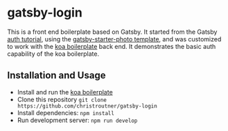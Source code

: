 # gatsby-login
This is a front end boilerplate based on Gatsby. It started from the Gatsby
[auth tutorial](https://www.gatsbyjs.org/docs/authentication-tutorial/), using
the [gatsby-starter-photo template](https://github.com/codebushi/gatsby-starter-photon), and
was customized to work with
the [koa boilerplate](https://github.com/christroutner/babel-free-koa2-api-boilerplate) back
end. It demonstrates the basic auth capability of the koa boilerplate.

## Installation and Usage
- Install and run the [koa boilerplate](https://github.com/christroutner/babel-free-koa2-api-boilerplate)
- Clone this repository `git clone https://github.com/christroutner/gatsby-login`
- Install dependencies: `npm install`
- Run development server: `npm run develop`

